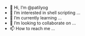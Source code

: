 - 👋 Hi, I’m @patilyog
- 👀 I’m interested in shell scripting ...
- 🌱 I’m currently learning ...
- 💞️ I’m looking to collaborate on ...
- 📫 How to reach me ...

<!---
patilyog/patilyog is a ✨ special ✨ repository because its `README.md` (this file) appears on your GitHub profile.
You can click the Preview link to take a look at your changes.
--->
